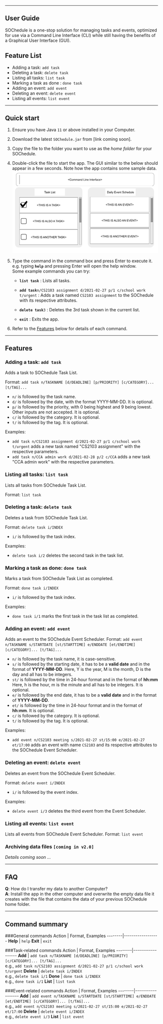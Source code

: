 ---
## User Guide

SOChedule is a one-stop solution for managing tasks and events, optimized for use via a Command Line Interface (CLI) while still having the benefits of a Graphical User Interface (GUI).

## Feature List
* Adding a task: `add task`
* Deleting a task: `delete task`
* Listing all tasks: `list task`
* Marking a task as done : `done task`
* Adding an event: `add event`
* Deleting an event: `delete event`
* Listing all events: `list event`


--------------------------------------------------------------------------------------------------------------------

## Quick start

1. Ensure you have Java `11` or above installed in your Computer.

1. Download the latest `SOChedule.jar` from [link coming soon].

1. Copy the file to the folder you want to use as the _home folder_ for your SOChedule.

1. Double-click the file to start the app. The GUI similar to the below should appear in a few seconds. Note how the app contains some sample data.<br>
   ![Ui](images/Ui.png)

1. Type the command in the command box and press Enter to execute it. e.g. typing **`help`** and pressing Enter will open the help window.<br>
   Some example commands you can try:

   * **`list task`** : Lists all tasks.

   * **`add task`**`n/CS2103 assignment d/2021-02-27 p/1 c/school work t/urgent` : Adds a task named `CS2103 assignment` to the SOChedule with its respective attributes.

   * **`delete task`**`3` : Deletes the 3rd task shown in the current list.

   * **`exit`** : Exits the app.

1. Refer to the [Features](#features) below for details of each command.

--------------------------------------------------------------------------------------------------------------------

## Features

### Adding a task: `add task`
Adds a task to SOChedule Task List.

Format: `add task n/TASKNAME [d/DEADLINE] [p/PRIORITY] [c/CATEGORY]... [t/TAG]...`
* `n/` is followed by the task name.
* `d/` is followed by the date, with the format YYYY-MM-DD. It is optional.
* `p/` is followed by the priority, with 0 being highest and 9 being lowest. Other inputs are not accepted. It is optional.
* `c/` is followed by the category. It is optional.
* `t/` is followed by the tag. It is optional.

Examples:
* `add task n/CS2103 assignment d/2021-02-27 p/1 c/school work t/urgent` adds a new task named "CS2103 assignment" with the respective parameters.
* `add task n/CCA admin work d/2021-02-28 p/2 c/CCA` adds a new task "CCA admin work" with the respective parameters.

### Listing all tasks: `list task`
Lists all tasks from SOChedule Task List.

Format: `list task`

### Deleting a task: `delete task`
Deletes a task from SOChedule Task List.

Format: `delete task i/INDEX`
* `i/` is followed by the task index.

Examples:
* `delete task i/2` deletes the second task in the task list.

### Marking a task as done: `done task`
Marks a task from SOChedule Task List as completed.

Format: `done task i/INDEX`
* `i/` is followed by the task index.

Examples:
* `done task i/1` marks the first task in the task list as completed.

### Adding an event: `add event`
Adds an event to the SOChedule Event Scheduler.
Format: `add event n/TASKNAME s/STARTDATE [st/STARTTIME] e/ENDDATE [et/ENDTIME] [c/CATEGORY]... [t/TAG]...`
* `n/` is followed by the task name, it is case-sensitive.
* `s/` is followed by the starting date, it has to be a **valid date** and in the format of **YYYY-MM-DD**. Here, Y is the year, M is the month, D is the day and all has to be integers.
* `st/` is followed by the time in 24-hour format and in the format of **hh:mm** Here, h is the hour, m is the minute and all has to be integers. It is optional.
* `e/` is followed by the end date, it has to be a **valid date** and in the format of **YYYY-MM-DD**.
* `et/` is followed by the time in 24-hour format and in the format of **hh:mm**. It is optional.
* `c/` is followed by the category. It is optional.
* `t/` is followed by the tag. It is optional.
  
Examples:
* `add event n/CS2103 meeting s/2021-02-27 st/15:00 e/2021-02-27 et/17:00` adds an event with name `CS2103` and its respective attributes to the SOChedule Event Scheduler.
  
### Deleting an event: `delete event`
Deletes an event from the SOChedule Event Scheduler.

Format: `delete event i/INDEX`
* `i/` is followed by the event index.

Examples:
* `delete event i/3` deletes the third event from the Event Scheduler.

### Listing all events: `list event`
Lists all events from SOChedule Event Scheduler.
Format: `list event`

### Archiving data files `[coming in v2.0]`

_Details coming soon ..._

--------------------------------------------------------------------------------------------------------------------

## FAQ

**Q**: How do I transfer my data to another Computer?<br>
**A**: Install the app in the other computer and overwrite the empty data file it creates with the file that contains the data of your previous SOChedule home folder.

--------------------------------------------------------------------------------------------------------------------

## Command summary

###General commands
Action | Format, Examples
--------|------------------
**Help** | `help`
**Exit** | `exit`

###Task-related commands
Action | Format, Examples
--------|------------------
**Add** | `add task n/TASKNAME [d/DEADLINE] [p/PRIORITY] [c/CATEGORY]... [t/TAG]...` <br> e.g., `add task n/CS2103 assignment d/2021-02-27 p/1 c/school work t/urgent`
**Delete** | `delete task i/INDEX`<br>e.g., `delete task i/1`
**Done** | `done task i/INDEX`<br>e.g., `done task i/1`
**List** | `list task`

###Event-related commands
Action | Format, Examples
--------|------------------
**Add** | `add event n/TASKNAME s/STARTDATE [st/STARTTIME] e/ENDDATE [et/ENDTIME] [c/CATEGORY]... [t/TAG]...`<br> e.g., `add event n/CS2103 meeting s/2021-02-27 st/15:00 e/2021-02-27 et/17:00`
**Delete** | `delete event i/INDEX`<br>e.g., `delete event i/3`
**List** | `list event`